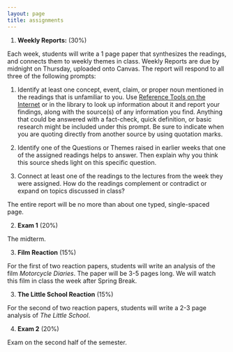 ```yaml
---
layout: page
title: assignments
---
```


1. **Weekly Reports:**  (30%)

Each week, students will write a 1 page paper that synthesizes the readings,
and connects them to weekly themes in class. Weekly Reports are due by
midnight on Thursday, uploaded onto Canvas. The report will respond to all three of the following prompts:

  1. Identify at least one concept, event, claim, or proper noun mentioned in the
     readings that is unfamiliar to you. Use [Reference Tools on the
     Internet](https://libguides.utk.edu/latinamericanhistory) or in
     the library to look up information about it and report your findings, along
     with the source(s) of any information you find. Anything that could be answered
     with a fact-check, quick definition, or basic research might be included under
     this prompt. Be sure to indicate when you are quoting directly from another
     source by using quotation marks. 

  2. Identify one of the Questions or Themes raised in earlier weeks that one of the
     assigned readings helps to answer. Then explain why you think
     this source sheds light on this specific question.

  3. Connect at least one of the readings to the lectures from the week they
     were assigned. How do the readings complement or contradict or expand on
     topics discussed in class?


The entire report will be no more than about one typed, single-spaced page.


2. **Exam 1** (20%)

The midterm.

3. **Film Reaction** (15%)

For the first of two reaction papers, students will write an analysis of the
film *Motorcycle Diaries*. The paper will be 3-5 pages long. We will watch
this film in class the week after Spring Break.

3. **The Little School Reaction** (15%)

For the second of two reaction papers, students will write a 2-3 page
analysis of *The Little School*. 

4. **Exam 2** (20%)

Exam on the second half of the semester.




